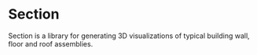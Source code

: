 Section
=======

Section is a library for generating 3D visualizations of typical building wall,
floor and roof assemblies.

